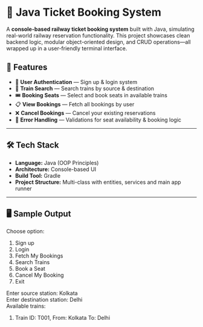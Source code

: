 # 🎫 Java Ticket Booking System

A **console-based railway ticket booking system** built with Java, simulating real-world railway reservation functionality. This project showcases clean backend logic, modular object-oriented design, and CRUD operations—all wrapped up in a user-friendly terminal interface.

## 📌 Features

- 🔐 **User Authentication** — Sign up & login system
- 🚄 **Train Search** — Search trains by source & destination
- 🎟 **Booking Seats** — Select and book seats in available trains
- 📋 **View Bookings** — Fetch all bookings by user
- ❌ **Cancel Bookings** — Cancel your existing reservations
- 🧠 **Error Handling** — Validations for seat availability & booking logic

---

## 🛠 Tech Stack

- **Language:** Java (OOP Principles)
- **Architecture:** Console-based UI
- **Build Tool:** Gradle
- **Project Structure:** Multi-class with entities, services and main app runner

---

## 🖥 Sample Output

Choose option:
1. Sign up
2. Login
3. Fetch My Bookings
4. Search Trains
5. Book a Seat
6. Cancel My Booking
7. Exit

Enter source station: Kolkata  
Enter destination station: Delhi  
Available trains:
1. Train ID: T001, From: Kolkata To: Delhi

